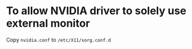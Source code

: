 # To allow NVIDIA driver to solely use external monitor

Copy `nvidia.conf` to `/etc/X11/xorg.conf.d`
